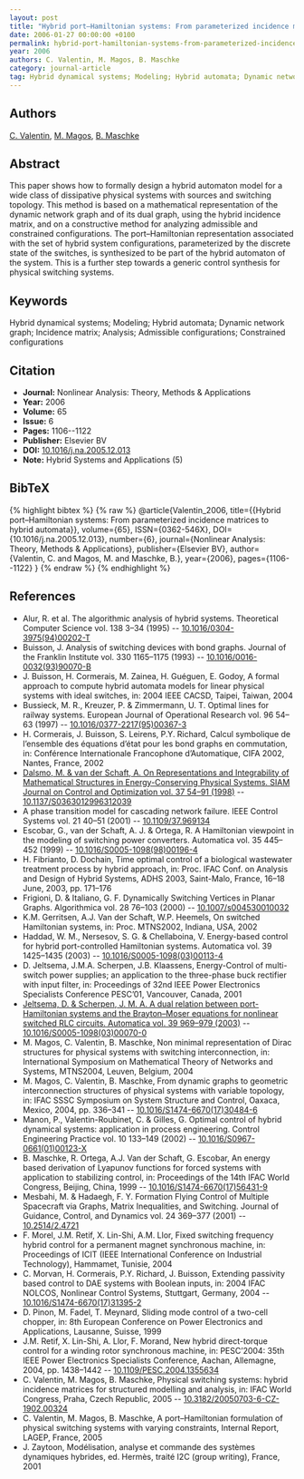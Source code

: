 ```yaml
---
layout: post
title: "Hybrid port–Hamiltonian systems: From parameterized incidence matrices to hybrid automata"
date: 2006-01-27 00:00:00 +0100
permalink: hybrid-port-hamiltonian-systems-from-parameterized-incidence-matrices-to-hybrid-automata
year: 2006
authors: C. Valentin, M. Magos, B. Maschke
category: journal-article
tag: Hybrid dynamical systems; Modeling; Hybrid automata; Dynamic network graph; Incidence matrix; Analysis; Admissible configurations; Constrained configurations
---
```

 
## Authors
[C. Valentin](authors/claire-valentin), [M. Magos](authors/miguel-magos), [B. Maschke](authors/bernhard-maschke)
 
## Abstract
This paper shows how to formally design a hybrid automaton model for a wide class of dissipative physical systems with sources and switching topology. This method is based on a mathematical representation of the dynamic network graph and of its dual graph, using the hybrid incidence matrix, and on a constructive method for analyzing admissible and constrained configurations. The port–Hamiltonian representation associated with the set of hybrid system configurations, parameterized by the discrete state of the switches, is synthesized to be part of the hybrid automaton of the system. This is a further step towards a generic control synthesis for physical switching systems.
 
## Keywords
Hybrid dynamical systems; Modeling; Hybrid automata; Dynamic network graph; Incidence matrix; Analysis; Admissible configurations; Constrained configurations
 
## Citation
- **Journal:** Nonlinear Analysis: Theory, Methods &amp; Applications
- **Year:** 2006
- **Volume:** 65
- **Issue:** 6
- **Pages:** 1106--1122
- **Publisher:** Elsevier BV
- **DOI:** [10.1016/j.na.2005.12.013](https://doi.org/10.1016/j.na.2005.12.013)
- **Note:** Hybrid Systems and Applications (5)
 
## BibTeX
{% highlight bibtex %}
{% raw %}
@article{Valentin_2006,
  title={{Hybrid port–Hamiltonian systems: From parameterized incidence matrices to hybrid automata}},
  volume={65},
  ISSN={0362-546X},
  DOI={10.1016/j.na.2005.12.013},
  number={6},
  journal={Nonlinear Analysis: Theory, Methods &amp; Applications},
  publisher={Elsevier BV},
  author={Valentin, C. and Magos, M. and Maschke, B.},
  year={2006},
  pages={1106--1122}
}
{% endraw %}
{% endhighlight %}
 
## References
- Alur, R. et al. The algorithmic analysis of hybrid systems. Theoretical Computer Science vol. 138 3–34 (1995) -- [10.1016/0304-3975(94)00202-T](https://doi.org/10.1016/0304-3975(94)00202-T)
- Buisson, J. Analysis of switching devices with bond graphs. Journal of the Franklin Institute vol. 330 1165–1175 (1993) -- [10.1016/0016-0032(93)90070-B](https://doi.org/10.1016/0016-0032(93)90070-B)
- J. Buisson, H. Cormerais, M. Zainea, H. Guéguen, E. Godoy, A formal approach to compute hybrid automata models for linear physical systems with ideal switches, in: 2004 IEEE CACSD, Taipei, Taiwan, 2004
- Bussieck, M. R., Kreuzer, P. & Zimmermann, U. T. Optimal lines for railway systems. European Journal of Operational Research vol. 96 54–63 (1997) -- [10.1016/0377-2217(95)00367-3](https://doi.org/10.1016/0377-2217(95)00367-3)
- H. Cormerais, J. Buisson, S. Leirens, P.Y. Richard, Calcul symbolique de l’ensemble des équations d’état pour les bond graphs en commutation, in: Conférence Internationale Francophone d’Automatique, CIFA 2002, Nantes, France, 2002
- [Dalsmo, M. & van der Schaft, A. On Representations and Integrability of Mathematical Structures in Energy-Conserving Physical Systems. SIAM Journal on Control and Optimization vol. 37 54–91 (1998)](on-representations-and-integrability-of-mathematical-structures-in-energy-conserving-physical-systems) -- [10.1137/S0363012996312039](https://doi.org/10.1137/S0363012996312039)
- A phase transition model for cascading network failure. IEEE Control Systems vol. 21 40–51 (2001) -- [10.1109/37.969134](https://doi.org/10.1109/37.969134)
- Escobar, G., van der Schaft, A. J. & Ortega, R. A Hamiltonian viewpoint in the modeling of switching power converters. Automatica vol. 35 445–452 (1999) -- [10.1016/S0005-1098(98)00196-4](https://doi.org/10.1016/S0005-1098(98)00196-4)
- H. Fibrianto, D. Dochain, Time optimal control of a biological wastewater treatment process by hybrid approach, in: Proc. IFAC Conf. on Analysis and Design of Hybrid Systems, ADHS 2003, Saint-Malo, France, 16–18 June, 2003, pp. 171–176
- Frigioni, D. & Italiano, G. F. Dynamically Switching Vertices in Planar Graphs. Algorithmica vol. 28 76–103 (2000) -- [10.1007/s004530010032](https://doi.org/10.1007/s004530010032)
- K.M. Gerritsen, A.J. Van der Schaft, W.P. Heemels, On switched Hamiltonian systems, in: Proc. MTNS2002, Indiana, USA, 2002
- Haddad, W. M., Nersesov, S. G. & Chellaboina, V. Energy-based control for hybrid port-controlled Hamiltonian systems. Automatica vol. 39 1425–1435 (2003) -- [10.1016/S0005-1098(03)00113-4](https://doi.org/10.1016/S0005-1098(03)00113-4)
- D. Jeltsema, J.M.A. Scherpen, J.B. Klaassens, Energy-Control of multi-switch power supplies; an application to the three-phase buck rectifier with input filter, in: Proceedings of 32nd IEEE Power Electronics Specialists Conference PESC’01, Vancouver, Canada, 2001
- [Jeltsema, D. & Scherpen, J. M. A. A dual relation between port-Hamiltonian systems and the Brayton–Moser equations for nonlinear switched RLC circuits. Automatica vol. 39 969–979 (2003)](a-dual-relation-between-port-hamiltonian-systems-and-the-brayton-moser-equations-for-nonlinear-switched-rlc-circuits) -- [10.1016/S0005-1098(03)00070-0](https://doi.org/10.1016/S0005-1098(03)00070-0)
- M. Magos, C. Valentin, B. Maschke, Non minimal representation of Dirac structures for physical systems with switching interconnection, in: International Symposium on Mathematical Theory of Networks and Systems, MTNS2004, Leuven, Belgium, 2004
- M. Magos, C. Valentin, B. Maschke, From dynamic graphs to geometric interconnection structures of physical systems with variable topology, in: IFAC SSSC Symposium on System Structure and Control, Oaxaca, Mexico, 2004, pp. 336–341 -- [10.1016/S1474-6670(17)30484-6](https://doi.org/10.1016/S1474-6670(17)30484-6)
- Manon, P., Valentin-Roubinet, C. & Gilles, G. Optimal control of hybrid dynamical systems: application in process engineering. Control Engineering Practice vol. 10 133–149 (2002) -- [10.1016/S0967-0661(01)00123-X](https://doi.org/10.1016/S0967-0661(01)00123-X)
- B. Maschke, R. Ortega, A.J. Van der Schaft, G. Escobar, An energy based derivation of Lyapunov functions for forced systems with application to stabilizing control, in: Proceedings of the 14th IFAC World Congress, Beijing, China, 1999 -- [10.1016/S1474-6670(17)56431-9](https://doi.org/10.1016/S1474-6670(17)56431-9)
- Mesbahi, M. & Hadaegh, F. Y. Formation Flying Control of Multiple Spacecraft via Graphs, Matrix Inequalities, and Switching. Journal of Guidance, Control, and Dynamics vol. 24 369–377 (2001) -- [10.2514/2.4721](https://doi.org/10.2514/2.4721)
- F. Morel, J.M. Retif, X. Lin-Shi, A.M. Llor, Fixed switching frequency hybrid control for a permanent magnet synchronous machine, in: Proceedings of ICIT (IEEE International Conference on Industrial Technology), Hammamet, Tunisie, 2004
- C. Morvan, H. Cormerais, P.Y. Richard, J. Buisson, Extending passivity based control to DAE systems with Boolean inputs, in: 2004 IFAC NOLCOS, Nonlinear Control Systems, Stuttgart, Germany, 2004 -- [10.1016/S1474-6670(17)31395-2](https://doi.org/10.1016/S1474-6670(17)31395-2)
- D. Pinon, M. Fadel, T. Meynard, Sliding mode control of a two-cell chopper, in: 8th European Conference on Power Electronics and Applications, Lausanne, Suisse, 1999
- J.M. Retif, X. Lin-Shi, A. Llor, F. Morand, New hybrid direct-torque control for a winding rotor synchronous machine, in: PESC’2004: 35th IEEE Power Electronics Specialists Conference, Aachan, Allemagne, 2004, pp. 1438–1442 -- [10.1109/PESC.2004.1355634](https://doi.org/10.1109/PESC.2004.1355634)
- C. Valentin, M. Magos, B. Maschke, Physical switching systems: hybrid incidence matrices for structured modelling and analysis, in: IFAC World Congress, Praha, Czech Republic, 2005 -- [10.3182/20050703-6-CZ-1902.00324](https://doi.org/10.3182/20050703-6-CZ-1902.00324)
- C. Valentin, M. Magos, B. Maschke, A port–Hamiltonian formulation of physical switching systems with varying constraints, Internal Report, LAGEP, France, 2005
- J. Zaytoon, Modélisation, analyse et commande des systèmes dynamiques hybrides, ed. Hermès, traité I2C (group writing), France, 2001

